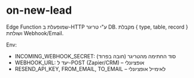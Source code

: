 # on-new-lead
Edge Function שמופעלת ב-HTTP ע"י טריגר DB. מקבלת { type, table, record } ושולחת Webhook/Email.

Env:
- INCOMING_WEBHOOK_SECRET: סוד החתימה מהטריגר (חובה בפרוד)
- WEBHOOK_URL: יעד ל-POST (Zapier/CRM) – אופציונלי
- RESEND_API_KEY, FROM_EMAIL, TO_EMAIL – לאימייל אופציונלי
